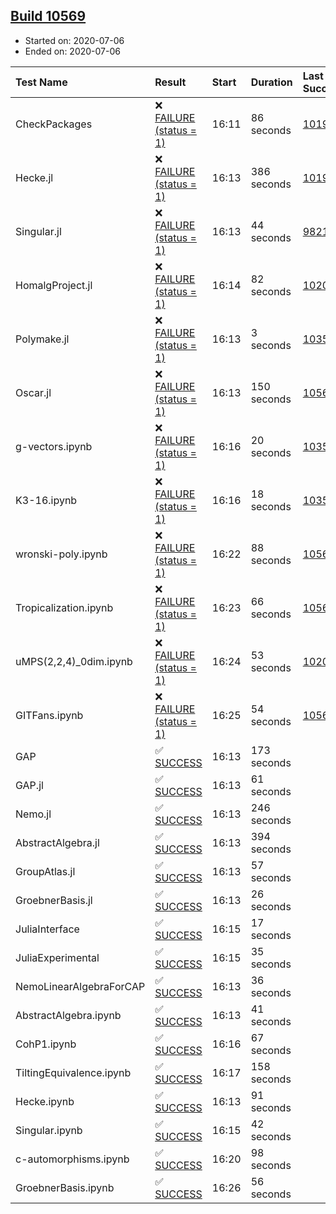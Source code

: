 ## [Build 10569](https://oscarci.mathematik.uni-kl.de/job/oscar/10569/)

* Started on: 2020-07-06
* Ended on: 2020-07-06

| Test Name    | Result | Start | Duration | Last Success | First Failure |
|:-------------|:-------|:------|:---------|:-------------|:--------------|
| CheckPackages | ❌ [FAILURE (status = 1)](https://oscarci.mathematik.uni-kl.de/job/oscar/10569/artifact/logs/build-10569/CheckPackages.log) | 16:11 | 86 seconds | [10197](https://oscarci.mathematik.uni-kl.de/job/oscar/10197/) | [10198](https://oscarci.mathematik.uni-kl.de/job/oscar/10198/) |
| Hecke.jl | ❌ [FAILURE (status = 1)](https://oscarci.mathematik.uni-kl.de/job/oscar/10569/artifact/logs/build-10569/Hecke.jl.log) | 16:13 | 386 seconds | [10197](https://oscarci.mathematik.uni-kl.de/job/oscar/10197/) | [10198](https://oscarci.mathematik.uni-kl.de/job/oscar/10198/) |
| Singular.jl | ❌ [FAILURE (status = 1)](https://oscarci.mathematik.uni-kl.de/job/oscar/10569/artifact/logs/build-10569/Singular.jl.log) | 16:13 | 44 seconds | [9821](https://oscarci.mathematik.uni-kl.de/job/oscar/9821/) | [9822](https://oscarci.mathematik.uni-kl.de/job/oscar/9822/) |
| HomalgProject.jl | ❌ [FAILURE (status = 1)](https://oscarci.mathematik.uni-kl.de/job/oscar/10569/artifact/logs/build-10569/HomalgProject.jl.log) | 16:14 | 82 seconds | [10209](https://oscarci.mathematik.uni-kl.de/job/oscar/10209/) | [10210](https://oscarci.mathematik.uni-kl.de/job/oscar/10210/) |
| Polymake.jl | ❌ [FAILURE (status = 1)](https://oscarci.mathematik.uni-kl.de/job/oscar/10569/artifact/logs/build-10569/Polymake.jl.log) | 16:13 | 3 seconds | [10356](https://oscarci.mathematik.uni-kl.de/job/oscar/10356/) | [10357](https://oscarci.mathematik.uni-kl.de/job/oscar/10357/) |
| Oscar.jl | ❌ [FAILURE (status = 1)](https://oscarci.mathematik.uni-kl.de/job/oscar/10569/artifact/logs/build-10569/Oscar.jl.log) | 16:13 | 150 seconds | [10568](https://oscarci.mathematik.uni-kl.de/job/oscar/10568/) | [10569](https://oscarci.mathematik.uni-kl.de/job/oscar/10569/) |
| g-vectors.ipynb | ❌ [FAILURE (status = 1)](https://oscarci.mathematik.uni-kl.de/job/oscar/10569/artifact/logs/build-10569/g-vectors.ipynb.log) | 16:16 | 20 seconds | [10356](https://oscarci.mathematik.uni-kl.de/job/oscar/10356/) | [10357](https://oscarci.mathematik.uni-kl.de/job/oscar/10357/) |
| K3-16.ipynb | ❌ [FAILURE (status = 1)](https://oscarci.mathematik.uni-kl.de/job/oscar/10569/artifact/logs/build-10569/K3-16.ipynb.log) | 16:16 | 18 seconds | [10356](https://oscarci.mathematik.uni-kl.de/job/oscar/10356/) | [10357](https://oscarci.mathematik.uni-kl.de/job/oscar/10357/) |
| wronski-poly.ipynb | ❌ [FAILURE (status = 1)](https://oscarci.mathematik.uni-kl.de/job/oscar/10569/artifact/logs/build-10569/wronski-poly.ipynb.log) | 16:22 | 88 seconds | [10568](https://oscarci.mathematik.uni-kl.de/job/oscar/10568/) | [10569](https://oscarci.mathematik.uni-kl.de/job/oscar/10569/) |
| Tropicalization.ipynb | ❌ [FAILURE (status = 1)](https://oscarci.mathematik.uni-kl.de/job/oscar/10569/artifact/logs/build-10569/Tropicalization.ipynb.log) | 16:23 | 66 seconds | [10567](https://oscarci.mathematik.uni-kl.de/job/oscar/10567/) | [10568](https://oscarci.mathematik.uni-kl.de/job/oscar/10568/) |
| uMPS(2,2,4)_0dim.ipynb | ❌ [FAILURE (status = 1)](https://oscarci.mathematik.uni-kl.de/job/oscar/10569/artifact/logs/build-10569/uMPS-2-2-4-_0dim.ipynb.log) | 16:24 | 53 seconds | [10209](https://oscarci.mathematik.uni-kl.de/job/oscar/10209/) | [10210](https://oscarci.mathematik.uni-kl.de/job/oscar/10210/) |
| GITFans.ipynb | ❌ [FAILURE (status = 1)](https://oscarci.mathematik.uni-kl.de/job/oscar/10569/artifact/logs/build-10569/GITFans.ipynb.log) | 16:25 | 54 seconds | [10566](https://oscarci.mathematik.uni-kl.de/job/oscar/10566/) | [10567](https://oscarci.mathematik.uni-kl.de/job/oscar/10567/) |
| GAP | ✅ [SUCCESS](https://oscarci.mathematik.uni-kl.de/job/oscar/10569/artifact/logs/build-10569/GAP.log) | 16:13 | 173 seconds |  |  |
| GAP.jl | ✅ [SUCCESS](https://oscarci.mathematik.uni-kl.de/job/oscar/10569/artifact/logs/build-10569/GAP.jl.log) | 16:13 | 61 seconds |  |  |
| Nemo.jl | ✅ [SUCCESS](https://oscarci.mathematik.uni-kl.de/job/oscar/10569/artifact/logs/build-10569/Nemo.jl.log) | 16:13 | 246 seconds |  |  |
| AbstractAlgebra.jl | ✅ [SUCCESS](https://oscarci.mathematik.uni-kl.de/job/oscar/10569/artifact/logs/build-10569/AbstractAlgebra.jl.log) | 16:13 | 394 seconds |  |  |
| GroupAtlas.jl | ✅ [SUCCESS](https://oscarci.mathematik.uni-kl.de/job/oscar/10569/artifact/logs/build-10569/GroupAtlas.jl.log) | 16:13 | 57 seconds |  |  |
| GroebnerBasis.jl | ✅ [SUCCESS](https://oscarci.mathematik.uni-kl.de/job/oscar/10569/artifact/logs/build-10569/GroebnerBasis.jl.log) | 16:13 | 26 seconds |  |  |
| JuliaInterface | ✅ [SUCCESS](https://oscarci.mathematik.uni-kl.de/job/oscar/10569/artifact/logs/build-10569/JuliaInterface.log) | 16:15 | 17 seconds |  |  |
| JuliaExperimental | ✅ [SUCCESS](https://oscarci.mathematik.uni-kl.de/job/oscar/10569/artifact/logs/build-10569/JuliaExperimental.log) | 16:15 | 35 seconds |  |  |
| NemoLinearAlgebraForCAP | ✅ [SUCCESS](https://oscarci.mathematik.uni-kl.de/job/oscar/10569/artifact/logs/build-10569/NemoLinearAlgebraForCAP.log) | 16:13 | 36 seconds |  |  |
| AbstractAlgebra.ipynb | ✅ [SUCCESS](https://oscarci.mathematik.uni-kl.de/job/oscar/10569/artifact/logs/build-10569/AbstractAlgebra.ipynb.log) | 16:13 | 41 seconds |  |  |
| CohP1.ipynb | ✅ [SUCCESS](https://oscarci.mathematik.uni-kl.de/job/oscar/10569/artifact/logs/build-10569/CohP1.ipynb.log) | 16:16 | 67 seconds |  |  |
| TiltingEquivalence.ipynb | ✅ [SUCCESS](https://oscarci.mathematik.uni-kl.de/job/oscar/10569/artifact/logs/build-10569/TiltingEquivalence.ipynb.log) | 16:17 | 158 seconds |  |  |
| Hecke.ipynb | ✅ [SUCCESS](https://oscarci.mathematik.uni-kl.de/job/oscar/10569/artifact/logs/build-10569/Hecke.ipynb.log) | 16:13 | 91 seconds |  |  |
| Singular.ipynb | ✅ [SUCCESS](https://oscarci.mathematik.uni-kl.de/job/oscar/10569/artifact/logs/build-10569/Singular.ipynb.log) | 16:15 | 42 seconds |  |  |
| c-automorphisms.ipynb | ✅ [SUCCESS](https://oscarci.mathematik.uni-kl.de/job/oscar/10569/artifact/logs/build-10569/c-automorphisms.ipynb.log) | 16:20 | 98 seconds |  |  |
| GroebnerBasis.ipynb | ✅ [SUCCESS](https://oscarci.mathematik.uni-kl.de/job/oscar/10569/artifact/logs/build-10569/GroebnerBasis.ipynb.log) | 16:26 | 56 seconds |  |  |
